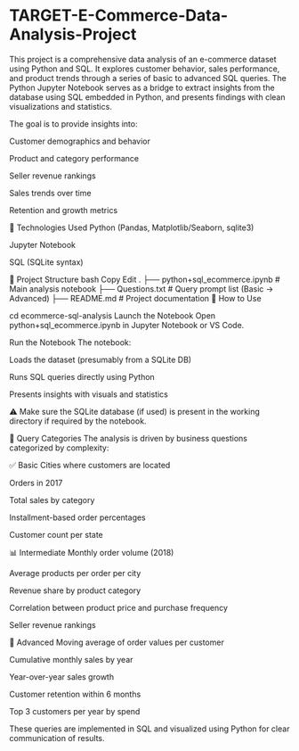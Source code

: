 # TARGET-E-Commerce-Data-Analysis-Project
This project is a comprehensive data analysis of an e-commerce dataset using Python and SQL. It explores customer behavior, sales performance, and product trends through a series of basic to advanced SQL queries.
The Python Jupyter Notebook serves as a bridge to extract insights from the database using SQL embedded in Python, and presents findings with clean visualizations and statistics.

The goal is to provide insights into:

Customer demographics and behavior

Product and category performance

Seller revenue rankings

Sales trends over time

Retention and growth metrics

🧰 Technologies Used
Python (Pandas, Matplotlib/Seaborn, sqlite3)

Jupyter Notebook

SQL (SQLite syntax)

📁 Project Structure
bash
Copy
Edit
.
├── python+sql_ecommerce.ipynb     # Main analysis notebook
├── Questions.txt                  # Query prompt list (Basic → Advanced)
├── README.md                      # Project documentation
🚀 How to Use

cd ecommerce-sql-analysis
Launch the Notebook
Open python+sql_ecommerce.ipynb in Jupyter Notebook or VS Code.

Run the Notebook
The notebook:

Loads the dataset (presumably from a SQLite DB)

Runs SQL queries directly using Python

Presents insights with visuals and statistics

⚠️ Make sure the SQLite database (if used) is present in the working directory if required by the notebook.

📌 Query Categories
The analysis is driven by business questions categorized by complexity:

✅ Basic
Cities where customers are located

Orders in 2017

Total sales by category

Installment-based order percentages

Customer count per state

📊 Intermediate
Monthly order volume (2018)

Average products per order per city

Revenue share by product category

Correlation between product price and purchase frequency

Seller revenue rankings

🚀 Advanced
Moving average of order values per customer

Cumulative monthly sales by year

Year-over-year sales growth

Customer retention within 6 months

Top 3 customers per year by spend

These queries are implemented in SQL and visualized using Python for clear communication of results.
